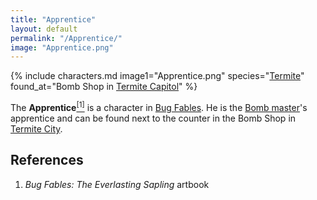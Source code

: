 ```yaml
---
title: "Apprentice"
layout: default
permalink: "/Apprentice/"
image: "Apprentice.png"
---
```

{% include characters.md image1="Apprentice.png" species="[Termite](/Termite)" found_at="Bomb Shop in [Termite Capitol](/Termite_Capitol)" %}

The **Apprentice**[<sup>[1]</sup>](#references) is a character in [Bug Fables](/Bug_Fables). He is the [Bomb master](/Bomb_master)'s apprentice and can be found next to the counter in the Bomb Shop in [Termite City](/Termite_City).

## References
1. *Bug Fables: The Everlasting Sapling* artbook